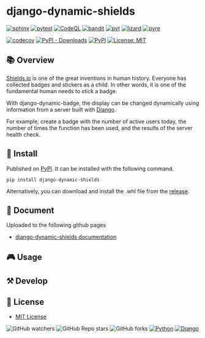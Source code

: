 # django-dynamic-shields

[![sphinx](https://github.com/Uno-Takashi/django-dynamic-shields/actions/workflows/sphinx.yml/badge.svg?branch=main&event=push)](https://github.com/Uno-Takashi/django-dynamic-shields/actions/workflows/sphinx.yml)
[![pytest](https://github.com/Uno-Takashi/django-dynamic-shields/actions/workflows/pytest.yml/badge.svg?branch=main&event=push)](https://github.com/Uno-Takashi/django-dynamic-shields/actions/workflows/pytest.yml)
[![CodeQL](https://github.com/Uno-Takashi/django-dynamic-shields/actions/workflows/codeql-analysis.yml/badge.svg?branch=main&event=push)](https://github.com/Uno-Takashi/django-dynamic-shields/actions/workflows/codeql-analysis.yml)
[![bandit](https://github.com/Uno-Takashi/django-dynamic-shields/actions/workflows/bandit.yml/badge.svg?branch=main&event=push)](https://github.com/Uno-Takashi/django-dynamic-shields/actions/workflows/bandit.yml)
[![pyt](https://github.com/Uno-Takashi/django-dynamic-shields/actions/workflows/pyt.yml/badge.svg?branch=main&event=push)](https://github.com/Uno-Takashi/django-dynamic-shields/actions/workflows/pyt.yml)
[![lizard](https://github.com/Uno-Takashi/django-dynamic-shields/actions/workflows/lizard.yml/badge.svg?branch=main&event=push)](https://github.com/Uno-Takashi/django-dynamic-shields/actions/workflows/lizard.yml)
[![pyre](https://github.com/Uno-Takashi/django-dynamic-shields/actions/workflows/pyre.yml/badge.svg?branch=main&event=push)](https://github.com/Uno-Takashi/django-dynamic-shields/actions/workflows/pyre.yml)

[![codecov](https://codecov.io/gh/Uno-Takashi/django-dynamic-shields/branch/main/graph/badge.svg?token=3CWnrX8w7n)](https://codecov.io/gh/Uno-Takashi/django-dynamic-shields)
[![PyPI - Downloads](https://img.shields.io/pypi/dw/django-dynamic-shields?label=PyPI%20download&logo=python)](https://pypi.org/project/django-dynamic-shields/)
[![PyPI](https://img.shields.io/pypi/v/django-dynamic-shields?label=PyPI&logo=python)](https://pypi.org/project/django-dynamic-shields/)
[![License: MIT](https://img.shields.io/badge/License-MIT-yellow.svg)](https://github.com/Uno-Takashi/django-dynamic-shields/blob/main/LICENSE)

## 📚 Overview

[Shields.io](https://shields.io/) is one of the great inventions in human history. Everyone has collected badges and stickers as a child. In other words, it is one of the fundamental human needs to stick a badge.

With django-dynamic-badge, the display can be changed dynamically using information from a server built with [Django](https://www.djangoproject.com/).

For example, create a badge with the number of active users today, the number of times the function has been used, and the results of the server health check.

## 💾 Install

Published on [PyPI](https://pypi.org/). It can be installed with the following command.

```shell
pip install django-dynamic-shields
```

Alternatively, you can download and install the .whl file from the [release](https://github.com/Uno-Takashi/django-dynamic-shields/releases).

## 📔 Document

Uploaded to the following github pages

- [django-dynamic-shields documentation](https://uno-takashi.github.io/django-dynamic-shields/)

## 🎮 Usage

## ⚒️ Develop

## 📝 License

- [MIT License](https://github.com/Uno-Takashi/django-dynamic-shields/blob/main/LICENSE)

![GitHub watchers](https://img.shields.io/github/watchers/Uno-Takashi/django-dynamic-shields?style=social)
![GitHub Repo stars](https://img.shields.io/github/stars/Uno-Takashi/django-dynamic-shields?style=social)
![GitHub forks](https://img.shields.io/github/forks/Uno-Takashi/django-dynamic-shields?style=social)
[![Python](https://img.shields.io/badge/-Python-F9DC3E.svg?logo=python&style=flat)](https://www.python.org/)
[![Django](https://img.shields.io/badge/-Django-092E20.svg?logo=django&style=flat)](https://www.djangoproject.com/)
